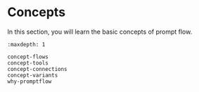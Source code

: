 # Concepts

In this section, you will learn the basic concepts of prompt flow.

```{toctree}
:maxdepth: 1

concept-flows
concept-tools
concept-connections
concept-variants
why-promptflow
```